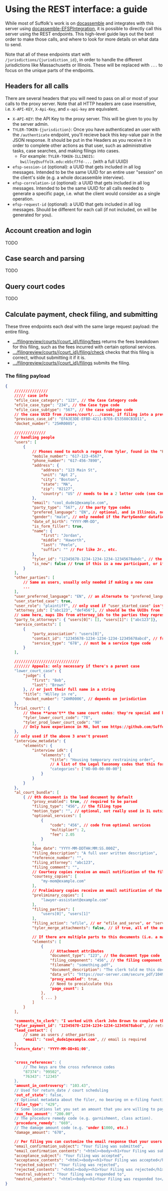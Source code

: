# Using the REST interface: a guide

While most of Suffolk's work is on [docassemble](docassemble.org) and integrates with this server using [docassemble-EFSPIntegration](https://github.com/SuffolkLITLab/docassemble-EFSPIntegration), it is possible to directly call this server using the REST endpoints. This high-level guide lays out the best order to make those calls, and where to look for more details on what data to send.

Note that all of these endpoints start with `/jurisdictions/{jurisdiction_id}`, in order to handle the different jurisdictions like Massachusetts or Illinois. These will be replaced with `...` to focus on the unique parts of the endpoints.

## Headers for all calls

There are several headers that you will need to pass on all or most of your calls to the proxy server.
Note that all HTTP headers are case insensitive, i.e. `X-API-KEY`, `X-Api-Key`, and `x-api-key` are equivalent.

* `X-API-KEY`: the API Key to the proxy server. This will be given to you by the server admin.
* `TYLER-TOKEN-{jurisdiction}`: Once you have authenticated an user with the `/authenticate` endpoint, you'll recieve back this key-value pair in the JSON response. It should be put in the Headers as you receive it in order to complete other actions as that user, such as administrative tasks, case searches, and making filings into cases.
    * For example: `TYLER-TOKEN-ILLINOIS: bwilley@suffolk.edu:eb5cf7fd-...` (with a full UUID)
* `efsp-session-id` (optional): a UUID that gets included in all log messages. Intended to be the same UUID for an entire user "session" on the client's side (e.g. a whole docassemble interview).
* `efsp-correlation-id` (optional): a UUID that gets included in all log messages. Intended to be the same UUID for all calls needed to generate a specific page, i.e. what the client would consider as a single operation.
* `efsp-request-id` (optional): a UUID that gets included in all log messages. Should be different for each call (if not included, on will be generated for you).

## Account creation and login

TODO

## Case search and parsing

TODO

## Query court codes

TODO

## Calculate payment, check filing, and submitting

These three endpoints each deal with the same large request payload: the entire filing.

* [.../filingreview/courts/{court_id}/filing/fees](https://projects.suffolklitlab.org/EfileProxyServer/endpoints/ui/index.html#/JurisdictionSwitch/calculateFilingFees) returns the fees breakdown for this filing, such as the fees incurred with certain optional services.
* [.../filingreview/courts/{court_id}/filing/check](https://projects.suffolklitlab.org/EfileProxyServer/endpoints/ui/index.html#/JurisdictionSwitch/checkFilingForReview) checks that this filing is correct, without submitting it if it is.
* [.../filingreview/courts/{court_id}/filings](https://projects.suffolklitlab.org/EfileProxyServer/endpoints/ui/index.html#/JurisdictionSwitch/submitFilingForReview) submits the filing.

### The filing payload

```json
{
    ///////////////
    ///// case info
    "efile_case_category": "123", // the Case Category code
    "efile_case_type": "234", // the Case type code
    "efile_case_subtype": "567", // the case subtype code
    // the case UUID from /cases/court/.../cases, if filing into a previous case
    "previous_case_id": "EFA3E3DE-EFBD-4211-B7E6-E53588CB3D11", 
    "docket_number": "25HR0005",

    //////////////
    // handling people
    "users": [
        {
            // Phones need to match a regex from Tyler, found in the "PartyPhone" datafield. We automatically strip dashes.
            "mobile_number": "617-123-4567", 
            "phone_number": "617-456-7890",
            "address": {
                "address": "123 Main St",
                "unit": "Apt 2",
                "city": "Boston",
                "state": "MA",
                "zip": "02127",
                "country": "US" // needs to be a 2 letter code (see CountryCodeSimpleType), defaults to US
            },
            "email": "cool_dude1@example.com",
            "party_type": "567", // the party type codes
            "prefered_language": "EN", // optional, and in Illinois, not used
            "gender": "male", // only needed if the PartyGender datafield is visible / required, no 'X' unfortunately, only M, F, and U for unknown.
            "date_of_birth": "YYYY-MM-DD",
            "is_form_filler": true,
            "name": {
                "first": "Jordan",
                "middle": "Haworth",
                "last": "Peele",
                "suffix": "" // For like Jr., etc.
            },
            "tyler_id": "12345678-1234-1234-1234-12345678abdc", // the UUID found from an existing case, if there is one. 
            "is_new": false // true if this is a new participant, or if it's a new filing.
        }
    ],
    "other_parties": [
        // Same as users, usually only needed if making a new case
        ...
    ],
    "user_preferred_language": "EN", // an alternate to "prefered_language" in users[0] 
    "user_started_case": true,
    "user_role": "plaintiff", // only used if "user_started_case" isn't present.
    "attorney_ids": ["abc123", "def456"], // should be the UUIDs from `.../firmattorneyservice/attorneys`
    // same here, maps IDs from attorney_ids to the parties they represent.
    "party_to_attorneys": { "users[0]": [], "users[1]": ["abc123"]}, 
    "service_contacts": [
        {
            "party_association": "users[0]",
            "contact_id": "12345678-1234-1234-1234-12345678abcd", // from .../firmattorneyservice/service-contacts
            "service_type": "678", // must be a service type code
        } 
    ],

    /////////////////////////////
    /////// Appeals: only necessary if there's a parent case
    "lower_court_case": {
        "judge": {
            "first": "Bob",
            "last": "Brown"
        }, // or just their full name in a string
        "title": "Willey in re",
        "docket_number": "24HR0006", // depends on jurisdiction
    },
    "trial_court": {
        // these **aren't** the same court codes: they're special and hard coded, and differ between stage and prod
        "tyler_lower_court_code": "78", 
        "tyler_prod_lower_court_code": "98"
        // Only have experience in MA, but see https://github.com/SuffolkLITLab/docassemble-MACourts/pull/38 and https://github.com/SuffolkLITLab/docassemble-MACourts/pull/71
    },
    // only used if the above 3 aren't present
    "interview_metadata": {
        "elements": {
            "interview idk": {
                "elements": {
                    "title": "Housing temporary restraining order",
                    // A list of the Legal Taxonomy codes that this form applies to. (https://taxonomy.legal/)
                    "categories": ["HO-00-00-00-00"]
                }
            }
        }
    },
    "al_court_bundle": [
        { // 0th document is the lead document by default
            "proxy_enabled": true, // required to be parsed
            "filing_type": "456", // the filing type
            "motion_type": "", // optional, not really used in IL outside of cook
            "optional_services": [
                {
                    "code": "456", // code from optional services
                    "multiplier": 2,
                    "fee": 2.05
                }
            ],
            "due_date": "YYYY-MM-DDTHH:MM:SS.000Z",
            "filing_description": "A full user written description",
            "reference_number": "",
            "filing_attorney": "abc123",
            "filing_comment": "",
            // Courtesy copies receive an email notification of the filing when it's accepted
            "courtesy_copies": [
                "my-mom@example.com"
            ],
            // Preliminary copies receive an email notification of the filing when it's submitted 
            "preliminary_copies": [
                "lawyer-assistant@example.com"
            ],
            "filing_parties": [
                "users[0]", "users[1]"
            ],
            "filing_action": "efile", // or "efile_and_serve", or "serve"
            "tyler_merge_attachments": false, // if true, all of the entries in "elements" will be ignored; those attributes will need to be present on this object.

            // If there are multiple parts to this documents (i.e. a main doc and attachments), they should be individual elements
            "elements": [
                {
                    // Attachment attributes
                    "document_type": "123", // the document type code
                    "filing_component": "456", // the filing component, i.e. lead doc or attachment
                    "filename": "something.pdf",
                    "document_description": "The clerk told me this document was needed", // The filer provided description of the document
                    "data_url": "https://our-server.com/secure_pdf/10498274.pdf?key=outher", // the URL where the proxy server can access the PDF"
                    "proxy_enabled": true,
                    // Need to precalculate this
                    "page_count": 1
                },
                { ... }
            ]
        }
    ],

    "comments_to_clerk": "I worked with clerk John Brown to complete this at the law library.",
    "tyler_payment_id": "12345678-1234-1234-1234-12345678abcd", // retrieved from .../payments/payment-accounts
    "lead_contact": {
        // same as users / other_parties
        "email": "cool_dude1@example.com", // email is required
    },
    "return_date": "YYYY-MM-DD+01:00",


    "cross_references": {
        // The keys are the cross reference codes
        "87374": "99502",
        "76343": "12345"
    },
    "amount_in_controversy": "103.43",
    // Used for return_date / court scheduling
    "out_of_state": false,
    // Optional metadata about the filer, no bearing on e-filing functionality
    "filer_type": "429",
    // Some locations let you set an amount that you are willing to pay, to allow the reviewer to adjust / correct your filing, even if it would be more expensive. Optional.
    "max_fee_amount": "200.00",
    // The procedure remedy code (e.g. garnishment, class action).
    "procedure_remedy": "669",
    // The damage amount code (e.g. "under $1000, etc.)
    "damage_amount": "670",

    // Per filing you can customize the email response that your users will get. You can put the email subject / body HTML for the possible responses in these variables.
    "email_confirmation_subject": "Your filing was submitted",
    "email_confirmation_contents": "<html><body><h1>Your Filing was submitted</h1>...</body></html>",
    "acceptance_subject": "Your filing was accepted",
    "acceptance_contents": "<html><body><h1>Your Filing was accepted</h1>...</body></html>",
    "rejected_subject": "Your filing was rejected",
    "rejected_contents": "<html><body><h1>Your Filing was rejected</h1>...</body></html>",
    "neutral_subject": "Your filing was responded to",
    "neutral_contents": "<html><body><h1>Your Filing was responded to</h1>...</body></html>"
}
```
